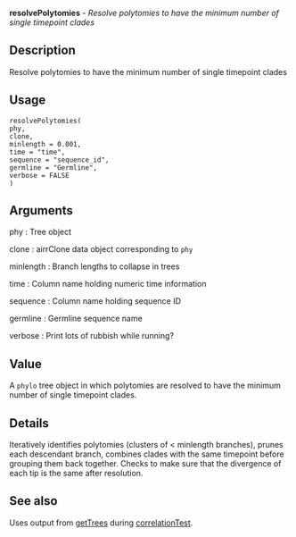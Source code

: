 **resolvePolytomies** - *Resolve polytomies to have the minimum number of single timepoint clades*

Description
--------------------

Resolve polytomies to have the minimum number of single timepoint clades


Usage
--------------------
```
resolvePolytomies(
phy,
clone,
minlength = 0.001,
time = "time",
sequence = "sequence_id",
germline = "Germline",
verbose = FALSE
)
```

Arguments
-------------------

phy
:   Tree object

clone
:   airrClone data object corresponding to `phy`

minlength
:   Branch lengths to collapse in trees

time
:   Column name holding numeric time information

sequence
:   Column name holding sequence ID

germline
:   Germline sequence name

verbose
:   Print lots of rubbish while running?




Value
-------------------

A `phylo` tree object in which polytomies are resolved to 
have the minimum number of single timepoint clades.


Details
-------------------

Iteratively identifies polytomies (clusters of < minlength branches),
prunes each descendant branch, combines clades with the same timepoint
before grouping them back together. Checks to make sure that the divergence
of each tip is the same after resolution.




See also
-------------------

Uses output from [getTrees](getTrees.md) during [correlationTest](correlationTest.md).






